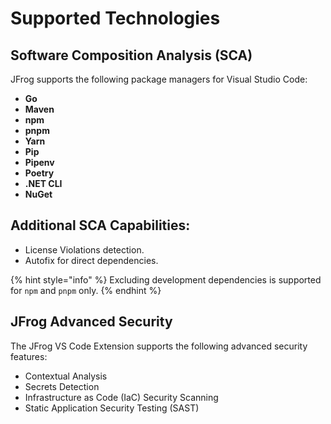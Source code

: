 # Supported Technologies

## **Software Composition Analysis (SCA)**

JFrog supports the following package managers for Visual Studio Code:

* **Go**
* **Maven**
* **npm**
* **pnpm**
* **Yarn**
* **Pip**
* **Pipenv**
* **Poetry**
* **.NET CLI**
* **NuGet**

## **Additional SCA Capabilities:**

* License Violations detection.
* Autofix for direct dependencies.

{% hint style="info" %}
Excluding development dependencies is supported for `npm` and `pnpm` only.
{% endhint %}

## **JFrog Advanced Security**

The JFrog VS Code Extension supports the following advanced security features:

* Contextual Analysis
* Secrets Detection
* Infrastructure as Code (IaC) Security Scanning
* Static Application Security Testing (SAST)
